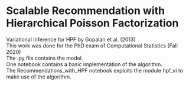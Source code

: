 # Scalable Recommendation with Hierarchical Poisson Factorization
Variational Inference for HPF by Gopalan et al. (2013)\
This work was done for the PhD exam of Computational Statistics (Fall 2020)\
The .py file contains the model.\
One notebook contains a basic implementation of the algorithm.\
The Recommendations_with_HPF notebook exploits the module hpf_vi to make use of the algorithm.
